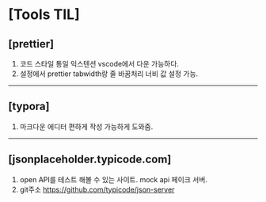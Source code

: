 # [Tools TIL]

## [prettier]

1. 코드 스타일 통일 익스텐션 vscode에서 다운 가능하다.
2. 설정에서 prettier tabwidth랑 줄 바꿈처리 너비 값 설정 가능.

---

## [typora]

1. 마크다운 에디터 편하게 작성 가능하게 도와줌.

---

## [jsonplaceholder.typicode.com]

1. open API를 테스트 해볼 수 있는 사이트. mock api 페이크 서버.
2. git주소 https://github.com/typicode/json-server